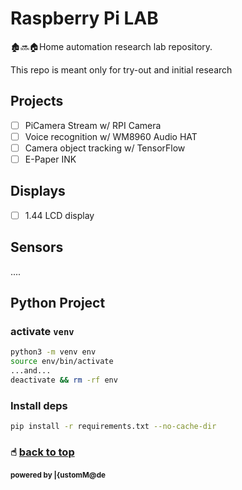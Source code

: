 # Raspberry Pi LAB

🏚🔜🏠Home automation research lab repository.

This repo is meant only for try-out and initial research

## Projects
- [ ] PiCamera Stream w/ RPI Camera
- [ ] Voice recognition w/ WM8960 Audio HAT
- [ ] Camera object tracking w/ TensorFlow
- [ ] E-Paper INK

## Displays
- [ ] 1.44 LCD display

## Sensors
....


## Python Project

### activate `venv`

```sh
python3 -m venv env
source env/bin/activate
...and...
deactivate && rm -rf env
```

### Install deps

```sh
pip install -r requirements.txt --no-cache-dir
```

### ☝︎ [back to top](#toc)

#### <small>powered by |{ustomM@de</small>
